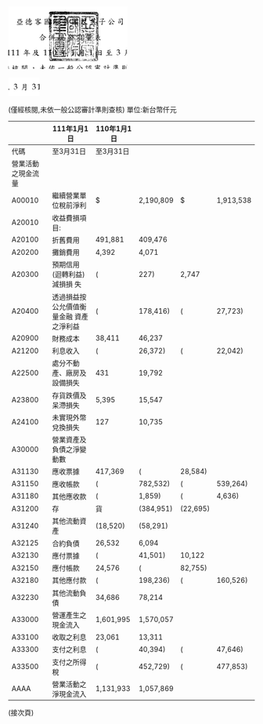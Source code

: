 

![0_image_0.png](0_image_0.png)

![0_image_1.png](0_image_1.png)

(僅經核閱,未依一般公認審計準則查核)
單位:新台幣仟元

|                    | 111年1月1日                             | 110年1月1日   |           |          |           |
|--------------------|-----------------------------------------|---------------|-----------|----------|-----------|
| 代碼               | 至3月31日                               | 至3月31日     |           |          |           |
| 營業活動之現金流量 |                                         |               |           |          |           |
| A00010             | 繼續營業單位稅前淨利                    | $             | 2,190,809 | $        | 1,913,538 |
| A20010             | 收益費損項目:                          |               |           |          |           |
| A20100             | 折舊費用                                | 491,881       | 409,476   |          |           |
| A20200             | 攤銷費用                                | 4,392         | 4,071     |          |           |
| A20300             | 預期信用(迴轉利益)減損損 失           | (             | 227)      | 2,747    |           |
| A20400             | 透過損益按公允價值衡量金融 資產之淨利益 | (             | 178,416)  | (        | 27,723)   |
| A20900             | 財務成本                                | 38,411        | 46,237    |          |           |
| A21200             | 利息收入                                | (             | 26,372)   | (        | 22,042)   |
| A22500             | 處分不動產、廠房及設備損失              | 431           | 19,792    |          |           |
| A23800             | 存貨跌價及呆滯損失                      | 5,395         | 15,547    |          |           |
| A24100             | 未實現外幣兌換損失                      | 127           | 10,735    |          |           |
| A30000             | 營業資產及負債之淨變動數                |               |           |          |           |
| A31130             | 應收票據                                | 417,369       | (         | 28,584)  |           |
| A31150             | 應收帳款                                | (             | 782,532)  | (        | 539,264)  |
| A31180             | 其他應收款                              | (             | 1,859)    | (        | 4,636)    |
| A31200             | 存                                      | 貨            | (384,951) | (22,695) |           |
| A31240             | 其他流動資產                            | (18,520)      | (58,291)  |          |           |
| A32125             | 合約負債                                | 26,532        | 6,094     |          |           |
| A32130             | 應付票據                                | (             | 41,501)   | 10,122   |           |
| A32150             | 應付帳款                                | 24,576        | (         | 82,755)  |           |
| A32180             | 其他應付款                              | (             | 198,236)  | (        | 160,526)  |
| A32230             | 其他流動負債                            | 34,686        | 78,214    |          |           |
| A33000             | 營運產生之現金流入                      | 1,601,995     | 1,570,057 |          |           |
| A33100             | 收取之利息                              | 23,061        | 13,311    |          |           |
| A33300             | 支付之利息                              | (             | 40,394)   | (        | 47,646)   |
| A33500             | 支付之所得稅                            | (             | 452,729)  | (        | 477,853)  |
| AAAA               | 營業活動之淨現金流入                    | 1,131,933     | 1,057,869 |          |           |

(接次頁)
